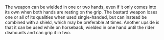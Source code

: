 The weapon can be wielded in one or two hands, even if it only comes into its own when both hands are resting on the grip. The bastard weapon loses one or all of its qualities when used single-handed, but can instead be combined with a shield, which may be preferable at times. Another upside is that it can be used while on horseback, wielded in one hand until the rider dismounts and can grip it in two.